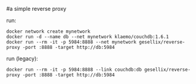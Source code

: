 #a simple reverse proxy

run:

    docker network create mynetwork
    docker run -d --name db --net mynetwork klaemo/couchdb:1.6.1
    docker run --rm -it -p 5984:8888 --net mynetwork gesellix/reverse-proxy -port :8888 -target http://db:5984

run (legacy):

    docker run --rm -it -p 5984:8888 --link couchdb:db gesellix/reverse-proxy -port :8888 -target http://db:5984
